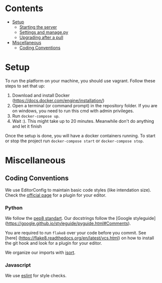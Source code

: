Contents
========

* [Setup](#setup)
    * [Starting the server](#starting-the-server)
    * [Settings and manage\.py](#settings-and-managepy)
    * [Upgrading after a pull](#upgrading-after-a-pull)
* [Miscellaneous](#miscellaneous)
    * [Coding Conventions](#coding-conventions)

Setup
=====
To run the platform on your machine, you should use vagrant. Follow these
steps to set that up:

1. Download and install Docker (https://docs.docker.com/engine/installation/)
2. Open a terminal (or command prompt) in the repository folder. If you are on
   windows, you need to run this cmd with admin privileges.
4. Run `docker-compose up`.
5. Wait :). This might take up to 20 minutes. Meanwhile don't do anything
and let it finish


Once the setup is done, you will have a docker containers running. To start or stop the project run
`docker-compose start` or `docker-compose stop`.

Miscellaneous
=============

Coding Conventions
------------------
We use EditorConfig to maintain basic code styles (like intendation size).
Check the [official page](http://editorconfig.org/#download) for a plugin for
your editor.

### Python
We follow the [pep8 standart](https://www.python.org/dev/peps/pep-0008/).
Our docstrings follow the [Google styleguide]
(https://google.github.io/styleguide/pyguide.html#Comments).

You are required to run `flake8` over your code before you commit. See [here]
(https://flake8.readthedocs.org/en/latest/vcs.html) on how to install the git
hook and look for a plugin for your editor.

We organize our imports with [isort](https://github.com/timothycrosley/isort).

### Javascript
We use [eslint](http://eslint.org/) for style checks.